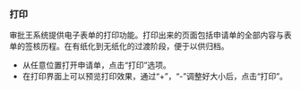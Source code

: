 ### 打印
审批王系统提供电子表单的打印功能。打印出来的页面包括申请单的全部内容与表单的签核历程。在有纸化到无纸化的过渡阶段，便于以供归档。
- 从任意位置打开申请单，点击“打印”选项。
- 在打印界面上可以预览打印效果，通过“+”，“-”调整好大小后，点击“打印”。


